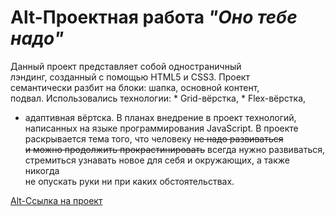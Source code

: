 # Alt-Проектная работа **_"Оно тебе надо"_**

Данный проект представляет собой одностраничный  
лэндинг, созданный с помощью HTML5 и CSS3. Проект  
семантически разбит на блоки: шапка, основной контент,  
подвал. Использовались технологии: * Grid-вёрстка, * Flex-вёрстка,  
* адаптивная вёртска. В планах внедрение в проект технологий,  
написанных на языке программирования JavaScript. В проекте  
раскрывается тема того, что человеку ~~не надо развиваться  
и можно продолжить прокрастинировать~~ всегда нужно развиваться,  
стремиться узнавать новое для себя и окружающих, а также никогда  
не опускать руки ни при каких обстоятельствах.

[Alt-Ссылка на проект](https://proggi28.github.io/Ono-tebe-nado/ "Ссылка на проект")
